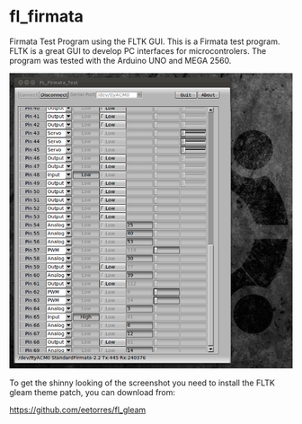 fl_firmata
==========

Firmata Test Program using the FLTK GUI. This is a Firmata test program. FLTK is a great GUI to develop PC interfaces for microcontrolers. The program was tested with the Arduino UNO and MEGA 2560. 

![](https://github.com/eetorres/fl_firmata/blob/master/imgs/arduino_mega.png)

To get the shinny looking of the screenshot you need to install the FLTK gleam theme patch, you can download from:

https://github.com/eetorres/fl_gleam
